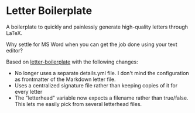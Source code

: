 # Letter Boilerplate

A boilerplate to quickly and painlessly generate high-quality letters through LaTeX.

Why settle for MS Word when you can get the job done using your text editor?

Based on [letter-boilerplate](https://github.com/mrzool/letter-boilerplate) with the following
changes:

* No longer uses a separate details.yml file. I don't mind the configuration as frontmatter
of the Markdown letter file.
* Uses a centralized signature file rather than keeping copies of it for every letter
* The "letterhead" variable now expects a filename rather than true/false. This lets me 
easily pick from several letterhead files.
